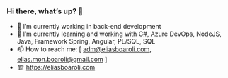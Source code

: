 ### Hi there, what’s up? 👋

- 🔭 I’m currently working in back-end development
- 🌱 I’m currently learning and working with C#, Azure DevOps, NodeJS, Java, Framework Spring, Angular, PL/SQL, SQL
- 📫 How to reach me: [ adm@eliasboaroli.com, elias.mon.boaroli@gmail.com ]
- 🏗️ https://eliasboaroli.com
